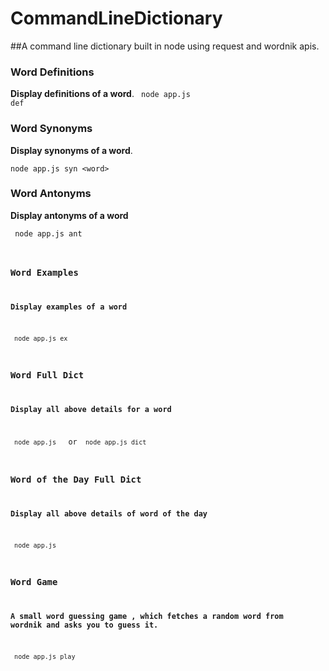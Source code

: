 # CommandLineDictionary
##A command line dictionary built in node using request and wordnik apis.
### Word Definitions
**Display definitions of a word**. 
<code> node app.js def <word> </code>

### Word Synonyms
**Display synonyms of a word**.

``` node app.js syn <word> ```
  
### Word Antonyms
**Display antonyms of a word**

<code> node app.js ant <word>

### Word Examples
**Display examples of a word**

<code> node app.js ex <word> </code>

### Word Full Dict
**Display all above details for a word**

<code> node app.js <word> </code> or <code> node app.js dict <word> </code>

### Word of the Day Full Dict
**Display all above details of word of the day**

<code> node app.js </code>

### Word Game
**A small word guessing game , which fetches a random word from wordnik and asks you to guess it.**

<code> node app.js play </code>
